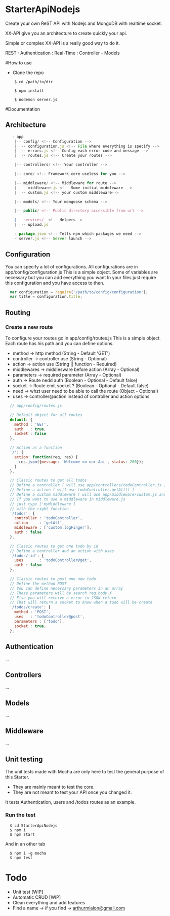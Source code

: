 # StarterApiNodejs

Create your own ReST API with Nodejs and MongoDB with realtime socket.

XX-API give you an architecture to create quickly your api.

Simple or complex XX-API is a really good way to do it.

REST : Authentication : Real-Time : Controller - Models

#How to use
 * Clone the repo

```shell
    $ cd /path/to/dir

    $ npm install

    $ nodemon server.js
```

#Documentation

## Architecture

```javascript
   - app
    |-- config/ <!-- Configuration -->
    |  -- configuration.js <!-- File where everything is specify -->
    |  -- errors.js <!-- Config each error code and message -->
    |  -- routes.js <!-- Create your routes -->

    |-- controllers/ <!-- Your controller -->

    |-- core/ <!-- Framework core useless for you -->

    |-- middleware/ <!-- Middleware for route -->
    |  -- middleware.js <!-- Some initial middleware -->
    |  -- custom.js <!-- your custom middleware-->

    |-- models/ <!-- Your mongoose schema -->

    |-- public/ <!-- Public directory accessible from url -->

    |-- services/  <!-- Helpers-->
    |  -- upload.js

    - package.json <!-- Tells npm which packages we need -->
    - server.js <!-- Server launch -->

```


## Configuration
You can specify a lot of configurations.
All configurations are in app/config/configuration.js
This is a simple object. Some of variables are necessary but you can add everything you want
In your files just require this configuration and you have access to then.

```javascript
  var configuration = require('/path/to/config/configuration');
  var title = configuration.title;
```

## Routing
### Create a new route
To configure your routes go in app/config/routes.js
This is a simple object. Each route has his path and you can define options.
- method       -> http method (String - Default 'GET')
- controller   -> controller use (String - Optional)
- action       -> action use (String || function - Required)
- middlewares  -> middlesware before action (Array - Optional)
- parameters   -> required parameter (Array - Optional)
- auth         -> Route nedd auth (Boolean - Optional - Default false)
- socket       -> Route emit socket ? (Boolean - Optional - Default false)
- need         -> whzt user need to be able to call the route (Object - Optional)
- uses		     -> controller@action instead of controller and action options

```javascript
  // app/config/routes.js

  // Default object for all routes
  default: {
    method : 'GET',
    auth   : true,
    socket : false
  },

  // Action as a function
  '/': {
    action: function(req, res) {
      res.json({message: 'Welcome on our Api', status: 200});
    }
  },

  // Classic routes to get all todos
  // Define a controller ( will use app/controllers/todoController.js )
  // Define a action ( will use todoController.getAll() )
  // Define a custom middleware ( will use app/middleware/custom.js and logFinger action )
  // If you want to use a middleware in middleware.js
  // just type ['myMiddleware']
  // with the right function
  '/todos': {
    controller : 'todoController',
    action     : 'getAll',
    middleware : ['custom.logFinger'],
    auth : false
  },

  // Classic routes to get one todo by id
  // Define a controller and an action with uses
  '/todos/:id': {
    uses       : 'todoController@get',
    auth : false
  },

  // Classic routes to post one new todo
  // Define the method POST
  // You can define necessary parameters in an array
  // These parameters will be search req.body.X
  // Else you will receive a error in JSON return
  // That will return a socket to know when a todo will be create
  '/todos/create': {
    method : 'POST',
    uses   : 'todoController@post',
    parameters : ['todo'],
    socket : true,
  },


```


## Authentication
...
## Controllers
...
## Models
...
## Middleware
...

## Unit testing
The unit tests made with Mocha are only here to test the general purpose of this Starter.
- They are mainly meant to test the core.
- They are not meant to test your API once you changed it.

It tests Authentication, users and /todos routes as an example.

### Run the test
```
  $ cd StarterApiNodejs
  $ npm i
  $ npm start
```
And in an other tab
```
  $ npm i -g mocha
  $ npm test
```


# Todo
- Unit test [WIP]
- Automatic CRUD [WIP]
- Clean everything and add features
- Find a name -> if you find -> arthurmialon@gmail.com






